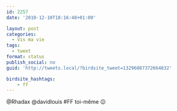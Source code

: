 ```yaml
---
id: 2257
date: '2010-12-10T18:16:48+01:00'

layout: post
categories:
  - Vis ma vie
tags:
  - tweet
format: status
publish_social: no
guid: 'http://tweets.local/?birdsite_tweet=13296087372664832'

birdsite_hashtags:
    - ff
---
```


@Rhadax @davidlouis #FF toi-même 😉